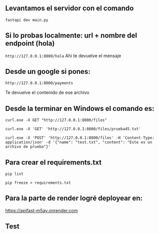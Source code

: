 ## Levantamos el servidor con el comando  

`fastapi dev main.py` 

## Si lo probas localmente: url + nombre del endpoint (hola)
`http://127.0.0.1:8000/hola`
Ahi te devuelve el mensaje


## Desde un google si pones:
`http://127.0.0.1:8000/payments`




Te devuelve el contenido de ese archivo


## Desde la terminar en Windows el comando es: 
`curl.exe -X GET "http://127.0.0.1:8000/files"`

`curl.exe -X 'GET' 'http://127.0.0.1:8000/files/prueba45.txt'`

`curl.exe -X 'POST' 'http://127.0.0.1:8000/files' -H 'Content-Type: application/json' -d '{"name": "test.txt", "content": "Este es un archivo de prueba"}' `

## Para crear el requirements.txt
`pip list`

`pip freeze > requirements.txt`

 ## Para la parte de render logré deployear en:
 https://apifast-m5ay.onrender.com

## Test